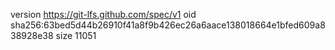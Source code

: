 version https://git-lfs.github.com/spec/v1
oid sha256:63bed5d44b26910f41a8f9b426ec26a6aace138018664e1bfed609a838928e38
size 11051

